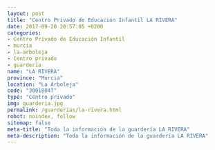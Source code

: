 ```yaml
---
layout: post
title: "Centro Privado de Educación Infantil LA RIVERA"
date: 2017-09-20 20:57:05 +0200
categories:
- Centro Privado de Educación Infantil
- murcia
- la-arboleja
- Centro privado
- guarderia
name: "LA RIVERA"
province: "Murcia"
location: "La Arboleja"
code: "30018047"
type: "Centro privado"
img: guarderia.jpg
permalink: /guarderias/la-rivera.html
robot: noindex, follow
sitemap: false
meta-title: "Toda la información de la guardería LA RIVERA"
meta-description: "Toda la información de la guardería LA RIVERA"
---
```

